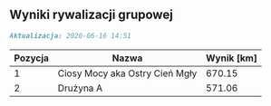 ## Wyniki rywalizacji grupowej

```markdown
Aktualizacja: 2020-06-16 14:51
```

Pozycja | Nazwa | Wynik [km] |
------------ | -------------  | -------------
 1 |Ciosy Mocy aka Ostry Cień Mgły | 670.15 
 2 |Drużyna A | 571.06
